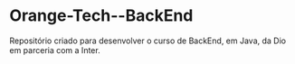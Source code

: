 # Orange-Tech--BackEnd
Repositório criado para desenvolver o curso de BackEnd, em Java, da Dio em parceria com a Inter.
